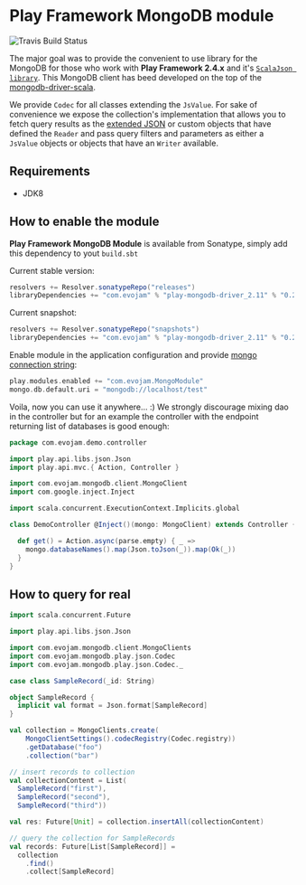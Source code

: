 Play Framework MongoDB module
===========================

![Travis Build Status](https://travis-ci.org/evojam/play-mongodb-driver.svg)

The major goal was to provide the convenient to use library for the MongoDB for those who work with **Play Framework 2.4.x** and it's [`ScalaJson library`](https://www.playframework.com/documentation/2.4.x/ScalaJson). This MongoDB client has beed developed on the top of the [mongodb-driver-scala](https://github.com/evojam/mongodb-driver-scala).

We provide `Codec` for all classes extending the `JsValue`. For sake of convenience we expose the collection's implementation that allows you to fetch query results as the [extended JSON](http://docs.mongodb.org/manual/reference/mongodb-extended-json/) or custom objects that have defined the `Reader` and pass query filters and parameters as either a `JsValue` objects or objects that have an `Writer` available.

## Requirements

- JDK8

## How to enable the module

**Play Framework MongoDB Module** is available from Sonatype, simply add this dependency to yout `build.sbt`

Current stable version:

```scala
resolvers += Resolver.sonatypeRepo("releases")
libraryDependencies += "com.evojam" % "play-mongodb-driver_2.11" % "0.2.0"
```

Current snapshot:

```scala
resolvers += Resolver.sonatypeRepo("snapshots")
libraryDependencies += "com.evojam" % "play-mongodb-driver_2.11" % "0.2.0-SNAPSHOT"
```

Enable module in the application configuration and provide [mongo connection string](http://docs.mongodb.org/manual/reference/connection-string/):

```scala
play.modules.enabled += "com.evojam.MongoModule"
mongo.db.default.uri = "mongodb://localhost/test"
```

Voila, now you can use it anywhere... :) We strongly discourage mixing dao in the controller but for an example the controller with the endpoint returning list of databases is good enough:

```scala
package com.evojam.demo.controller

import play.api.libs.json.Json
import play.api.mvc.{ Action, Controller }

import com.evojam.mongodb.client.MongoClient
import com.google.inject.Inject

import scala.concurrent.ExecutionContext.Implicits.global

class DemoController @Inject()(mongo: MongoClient) extends Controller {

  def get() = Action.async(parse.empty) { _ =>
    mongo.databaseNames().map(Json.toJson(_)).map(Ok(_))
  }
}
```

## How to query for real

```scala
import scala.concurrent.Future

import play.api.libs.json.Json

import com.evojam.mongodb.client.MongoClients
import com.evojam.mongodb.play.json.Codec
import com.evojam.mongodb.play.json.Codec._

case class SampleRecord(_id: String)

object SampleRecord {
  implicit val format = Json.format[SampleRecord]
}

val collection = MongoClients.create(
    MongoClientSettings().codecRegistry(Codec.registry))
    .getDatabase("foo")
    .collection("bar")

// insert records to collection
val collectionContent = List(
  SampleRecord("first"),
  SampleRecord("second"),
  SampleRecord("third"))

val res: Future[Unit] = collection.insertAll(collectionContent)

// query the collection for SampleRecords
val records: Future[List[SampleRecord]] =
  collection
    .find()
    .collect[SampleRecord]

```